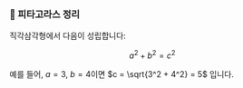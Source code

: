 ### 📐 피타고라스 정리

직각삼각형에서 다음이 성립합니다:

$$
a^2 + b^2 = c^2
$$

예를 들어, $a = 3$, $b = 4$이면 $c = \sqrt{3^2 + 4^2} = 5$ 입니다.
